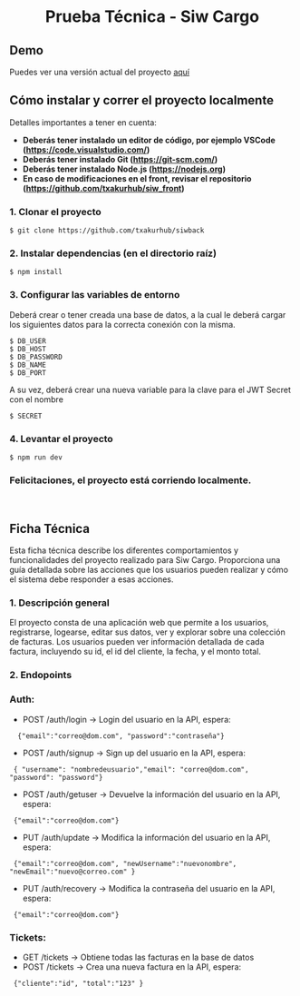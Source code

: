 <p align="center">
<h1 style="text-align: center;">Prueba Técnica - Siw Cargo</h1>

## Demo

Puedes ver una versión actual del proyecto [aquí](https://siw-front.vercel.app/)

## Cómo instalar y correr el proyecto localmente

Detalles importantes a tener en cuenta:

- **Deberás tener instalado un editor de código, por ejemplo VSCode (https://code.visualstudio.com/)**
- **Deberás tener instalado Git (https://git-scm.com/)**
- **Deberás tener instalado Node.js (https://nodejs.org)**
- **En caso de modificaciones en el front, revisar el repositorio (https://github.com/txakurhub/siw_front)**

### 1. Clonar el proyecto

```
$ git clone https://github.com/txakurhub/siwback
```

### 2. Instalar dependencias (en el directorio raíz)

```
$ npm install
```

### 3. Configurar las variables de entorno

Deberá crear o tener creada una base de datos, a la cual le deberá cargar los siguientes datos para la correcta conexión con la misma.

```
$ DB_USER
$ DB_HOST
$ DB_PASSWORD
$ DB_NAME
$ DB_PORT
```

A su vez, deberá crear una nueva variable para la clave para el JWT Secret con el nombre

```
$ SECRET
```

### 4. Levantar el proyecto

```
$ npm run dev
```

### Felicitaciones, el proyecto está corriendo localmente.

<br/>

## Ficha Técnica

Esta ficha técnica describe los diferentes comportamientos y funcionalidades del proyecto realizado para Siw Cargo. Proporciona una guía detallada sobre las acciones que los usuarios pueden realizar y cómo el sistema debe responder a esas acciones.

### 1. Descripción general

El proyecto consta de una aplicación web que permite a los usuarios, registrarse, logearse, editar sus datos, ver y explorar sobre una colección de facturas. Los usuarios pueden ver información detallada de cada factura, incluyendo su id, el id del cliente, la fecha, y el monto total.

### 2. Endopoints

### Auth:

- POST /auth/login -> Login del usuario en la API, espera:

```
  {"email":"correo@dom.com", "password":"contraseña"}

```

- POST /auth/signup -> Sign up del usuario en la API, espera:

```
 { "username": "nombredeusuario","email": "correo@dom.com", "password": "password"}
```

- POST /auth/getuser -> Devuelve la información del usuario en la API, espera:

```
 {"email":"correo@dom.com"}
```

- PUT /auth/update -> Modifica la información del usuario en la API, espera:

```
 {"email":"correo@dom.com", "newUsername":"nuevonombre", "newEmail":"nuevo@correo.com" }
```

- PUT /auth/recovery -> Modifica la contraseña del usuario en la API, espera:

```
 {"email":"correo@dom.com"}
```

### Tickets:

- GET /tickets -> Obtiene todas las facturas en la base de datos
- POST /tickets -> Crea una nueva factura en la API, espera:

```
 {"cliente":"id", "total":"123" }
```

